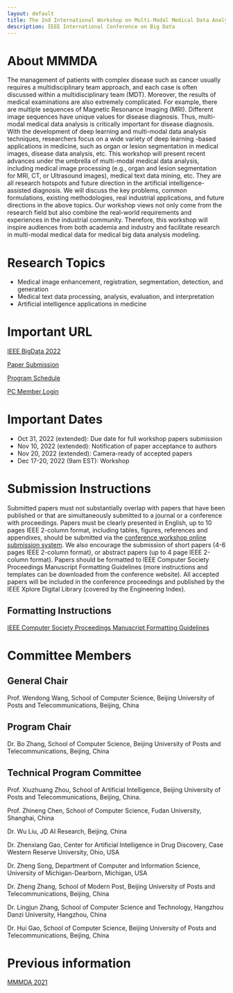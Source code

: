 ```yaml
---
layout: default
title: The 2nd International Workshop on Multi-Modal Medical Data Analysis
description: IEEE International Conference on Big Data
---
```


# About MMMDA

The management of patients with complex disease such as cancer usually requires a multidisciplinary team approach, and each case is often discussed within a multidisciplinary team (MDT). Moreover, the results of medical examinations are also extremely complicated. For example, there are multiple sequences of Magnetic Resonance Imaging (MRI). Different image sequences have unique values for disease diagnosis. Thus, multi-modal medical data analysis is critically important for disease diagnosis. With the development of deep learning and multi-modal data analysis techniques, researchers focus on a wide variety of deep learning -based applications in medicine, such as organ or lesion segmentation in medical images, disease data analysis, etc. This workshop will present recent advances under the umbrella of multi-modal medical data analysis, including medical image processing (e.g., organ and lesion segmentation for MRI, CT, or Ultrasound images), medical text data mining, etc. They are all research hotspots and future direction in the artificial intelligence-assisted diagnosis. We will discuss the key problems, common formulations, existing methodologies, real industrial applications, and future directions in the above topics. Our workshop views not only come from the research field but also combine the real-world requirements and experiences in the industrial community. Therefore, this workshop will inspire audiences from both academia and industry and facilitate research in multi-modal medical data for medical big data analysis modeling.

# Research Topics

- Medical image enhancement, registration, segmentation, detection, and generation
- Medical text data processing, analysis, evaluation, and interpretation
- Artificial intelligence applications in medicine

# Important URL

[IEEE BigData 2022](http://bigdataieee.org/BigData2022/)

[Paper Submission](https://wi-lab.com/cyberchair/2022/bigdata22/scripts/submit.php?subarea=S10&undisplay_detail=1&wh=/cyberchair/2022/bigdata22/scripts/ws_submit.php)

[Program Schedule](http://bigdataieee.org/BigData2022/Main_program_tentative.pdf)

[PC Member Login](https://wi-lab.com/cyberchair/2022/bigdata22/pcmb/pc_index.php?subarea=S10)

# Important Dates

- Oct 31, 2022 (extended): Due date for full workshop papers submission
- Nov 10, 2022 (extended): Notification of paper acceptance to authors
- Nov 20, 2022 (extended): Camera-ready of accepted papers
- Dec 17-20, 2022 (9am EST): Workshop

# Submission Instructions

Submitted papers must not substantially overlap with papers that have been published or that are simultaneously submitted to a journal or a conference with proceedings. Papers must be clearly presented in English, up to 10 pages IEEE 2-column format, including tables, figures, references and appendixes, should be submitted via the [conference workshop online submission system](https://wi-lab.com/cyberchair/2022/bigdata22/scripts/submit.php?subarea=S10&undisplay_detail=1&wh=/cyberchair/2022/bigdata22/scripts/ws_submit.php). We also encourage the submission of short papers (4-6 pages IEEE 2-column format), or abstract papers (up to 4 page IEEE 2-column format). Papers should be formatted to IEEE Computer Society Proceedings Manuscript Formatting Guidelines (more instructions and templates can be downloaded from the conference website). All accepted papers will be included in the conference proceedings and published by the IEEE Xplore Digital Library (covered by the Engineering Index).

## Formatting Instructions

[IEEE Computer Society Proceedings Manuscript Formatting Guidelines](https://www.ieee.org/conferences/publishing/templates.html)

# Committee Members

## General Chair

Prof. Wendong Wang, School of Computer Science, Beijing University of Posts and Telecommunications, Beijing, China

## Program Chair

Dr. Bo Zhang, School of Computer Science, Beijing University of Posts and Telecommunications, Beijing, China

## Technical Program Committee

Prof. Xiuzhuang Zhou, School of Artificial Intelligence, Beijing University of Posts and Telecommunications, Beijing, China.

Prof. Zhineng Chen, School of Computer Science, Fudan University, Shanghai, China

Dr. Wu Liu, JD AI Research, Beijing, China

Dr. Zhenxiang Gao, Center for Artificial Intelligence in Drug Discovery, Case Western Reserve University, Ohio, USA

Dr. Zheng Song, Department of Computer and Information Science, University of Michigan-Dearborn, Michigan, USA

Dr. Zheng Zhang, School of Modern Post, Beijing University of Posts and Telecommunications, Beijing, China

Dr. Lingjun Zhang, School of Computer Science and Technology, Hangzhou Danzi University, Hangzhou, China

Dr. Hui Gao, School of Computer Science, Beijing University of Posts and Telecommunications, Beijing, China

# Previous information

[MMMDA 2021](https://mmmda.bupt.cc/2021.html)
